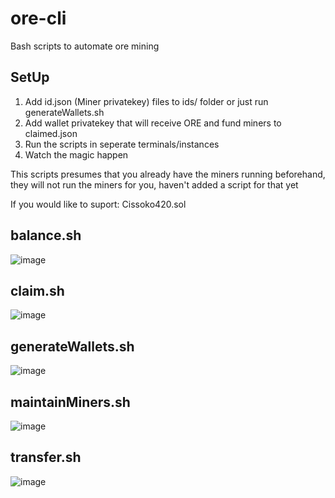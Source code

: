 # ore-cli
Bash scripts to automate ore mining

## SetUp
  1) Add id.json (Miner privatekey) files to ids/ folder or just run generateWallets.sh
  2) Add wallet privatekey that will receive ORE and fund miners to claimed.json
  3) Run the scripts in seperate terminals/instances
  4) Watch the magic happen

This scripts presumes that you already have the miners running beforehand, they will not run the miners for you, haven't added a script for that yet

If you would like to suport: Cissoko420.sol

## balance.sh
![image](https://github.com/Cissoko420/ore-cli/assets/59943539/322f811e-acd6-46f4-9622-6cd450de8441)

## claim.sh
![image](https://github.com/Cissoko420/ore-cli/assets/59943539/b3f5ad46-314a-44cb-b459-6cfcb8d0de0a)

## generateWallets.sh
![image](https://github.com/Cissoko420/ore-cli/assets/59943539/8676986b-8663-444d-891e-dcc697d30efc)

## maintainMiners.sh
![image](https://github.com/Cissoko420/ore-cli/assets/59943539/521e7f09-7ca7-4961-a910-f0268f1eeb15)

## transfer.sh
![image](https://github.com/Cissoko420/ore-cli/assets/59943539/e265021e-1dc6-4e57-906a-b4283794146d)
